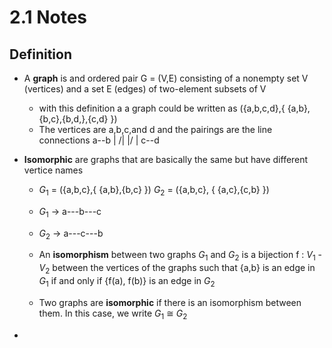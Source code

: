 # 2.1 Notes

## Definition
- A **graph** is and ordered pair G = (V,E) consisting of a nonempty set V (vertices) and a set E (edges) of two-element subsets of V
    - with this definition a a graph could be written as ({a,b,c,d},{ {a,b},{b,c},{b,d,},{c,d} })
    - The vertices are a,b,c,and d and the pairings are the line connections
a--b
| /|
|/ |
c--d

- **Isomorphic** are graphs that are basically the same but have different vertice names
    - $G_1$ = ({a,b,c},{ {a,b},{b,c} }) $G_2$ = ({a,b,c}, { {a,c},{c,b} })
    - $G_1$ -> a---b---c
    - $G_2$ -> a---c---b
    
    - An **isomorphism** between two graphs $G_1$ and $G_2$ is a bijection f : $V_1$ - $V_2$ between the vertices of the graphs such that {a,b} is an edge in $G_1$ if and only if {f(a), f(b)} is an edge in $G_2$
    - Two graphs are **isomorphic** if there is an isomorphism between them. In this case, we write $G_1$ $\cong$ $G_2$

- 

